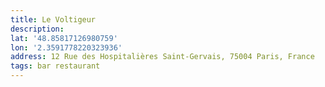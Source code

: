 ```yaml
---
title: Le Voltigeur
description: 
lat: '48.85817126980759'
lon: '2.3591778220323936'
address: 12 Rue des Hospitalières Saint-Gervais, 75004 Paris, France
tags: bar restaurant
---
```

